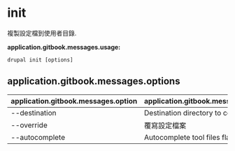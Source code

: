 # init
複製設定檔到使用者目錄.

**application.gitbook.messages.usage:**
```
drupal init [options]
```

## application.gitbook.messages.options
application.gitbook.messages.option | application.gitbook.messages.details
-------|-------------
--destination | Destination directory to copy files
--override | 覆寫設定檔案
--autocomplete | Autocomplete tool files flag.
